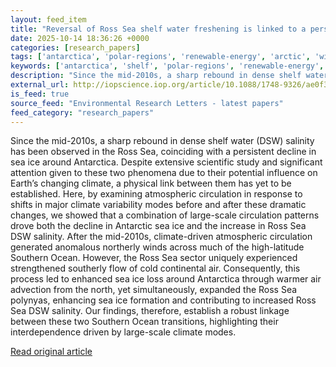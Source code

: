 ```yaml
---
layout: feed_item
title: "Reversal of Ross Sea shelf water freshening is linked to a persistent decline in Antarctic sea ice since the mid-2010s"
date: 2025-10-14 18:36:26 +0000
categories: [research_papers]
tags: ['antarctica', 'polar-regions', 'renewable-energy', 'arctic', 'wind-power']
keywords: ['antarctica', 'shelf', 'polar-regions', 'renewable-energy', 'ross', 'arctic', 'reversal', 'wind-power']
description: "Since the mid-2010s, a sharp rebound in dense shelf water (DSW) salinity has been observed in the Ross Sea, coinciding with a persistent decline in sea ice a..."
external_url: http://iopscience.iop.org/article/10.1088/1748-9326/ae0f3f
is_feed: true
source_feed: "Environmental Research Letters - latest papers"
feed_category: "research_papers"
---
```


Since the mid-2010s, a sharp rebound in dense shelf water (DSW) salinity has been observed in the Ross Sea, coinciding with a persistent decline in sea ice around Antarctica. Despite extensive scientific study and significant attention given to these two phenomena due to their potential influence on Earth’s changing climate, a physical link between them has yet to be established. Here, by examining atmospheric circulation in response to shifts in major climate variability modes before and after these dramatic changes, we showed that a combination of large-scale circulation patterns drove both the decline in Antarctic sea ice and the increase in Ross Sea DSW salinity. After the mid-2010s, climate-driven atmospheric circulation generated anomalous northerly winds across much of the high-latitude Southern Ocean. However, the Ross Sea sector uniquely experienced strengthened southerly flow of cold continental air. Consequently, this process led to enhanced sea ice loss around Antarctica through warmer air advection from the north, yet simultaneously, expanded the Ross Sea polynyas, enhancing sea ice formation and contributing to increased Ross Sea DSW salinity. Our findings, therefore, establish a robust linkage between these two Southern Ocean transitions, highlighting their interdependence driven by large-scale climate modes.

[Read original article](http://iopscience.iop.org/article/10.1088/1748-9326/ae0f3f)
